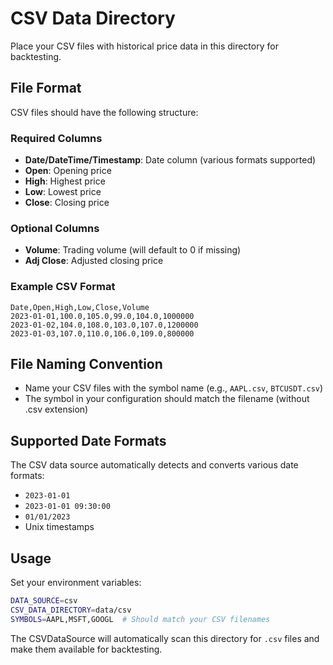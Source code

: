 # CSV Data Directory

Place your CSV files with historical price data in this directory for backtesting.

## File Format

CSV files should have the following structure:

### Required Columns
- **Date/DateTime/Timestamp**: Date column (various formats supported)
- **Open**: Opening price
- **High**: Highest price  
- **Low**: Lowest price
- **Close**: Closing price

### Optional Columns
- **Volume**: Trading volume (will default to 0 if missing)
- **Adj Close**: Adjusted closing price

### Example CSV Format

```csv
Date,Open,High,Low,Close,Volume
2023-01-01,100.0,105.0,99.0,104.0,1000000
2023-01-02,104.0,108.0,103.0,107.0,1200000
2023-01-03,107.0,110.0,106.0,109.0,800000
```

## File Naming Convention

- Name your CSV files with the symbol name (e.g., `AAPL.csv`, `BTCUSDT.csv`)
- The symbol in your configuration should match the filename (without .csv extension)

## Supported Date Formats

The CSV data source automatically detects and converts various date formats:
- `2023-01-01`
- `2023-01-01 09:30:00`
- `01/01/2023`
- Unix timestamps

## Usage

Set your environment variables:

```bash
DATA_SOURCE=csv
CSV_DATA_DIRECTORY=data/csv
SYMBOLS=AAPL,MSFT,GOOGL  # Should match your CSV filenames
```

The CSVDataSource will automatically scan this directory for `.csv` files and make them available for backtesting.
